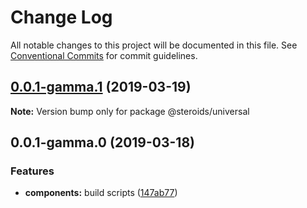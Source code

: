 # Change Log

All notable changes to this project will be documented in this file.
See [Conventional Commits](https://conventionalcommits.org) for commit guidelines.

## [0.0.1-gamma.1](https://github.com/brunobertolini/steroids/compare/v0.0.1-gamma.0...v0.0.1-gamma.1) (2019-03-19)

**Note:** Version bump only for package @steroids/universal





## 0.0.1-gamma.0 (2019-03-18)


### Features

* **components:** build scripts ([147ab77](https://github.com/brunobertolini/steroids/commit/147ab77))

